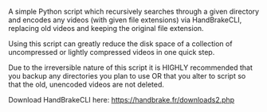 A simple Python script which recursively searches through a given directory and encodes any videos (with given file extensions) via HandBrakeCLI, replacing old videos and keeping the original file extension.

Using this script can greatly reduce the disk space of a collection of uncompressed or lightly compressed videos in one quick step.

Due to the irreversible nature of this script it is HIGHLY recommended that you backup any directories you plan to use OR that you alter to script so that the old, unencoded videos are not deleted.

Download HandBrakeCLI here:
https://handbrake.fr/downloads2.php